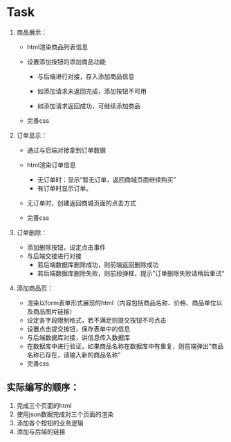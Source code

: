 # Task

1. 商品展示：

   - html渲染商品列表信息

   - 设置添加按钮的添加商品功能

     - 与后端进行对接，存入添加商品信息

     - 如添加请求未返回完成，添加按钮不可用
     - 如添加请求返回成功，可继续添加商品

   - 完善css

2. 订单显示：

   - 通过与后端对接拿到订单数据

   - html渲染订单信息
     - 无订单时：显示“暂无订单，返回商城页面继续购买”
     - 有订单时显示订单。

   - 无订单时，创建返回商城页面的点击方式
   - 完善css

3. 订单删除：

   - 添加删除按钮，设定点击事件
   - 与后端交接进行对接
     - 若后端数据库删除成功，则前端返回删除成功
     - 若后端数据库删除失败，则前段弹框，提示”订单删除失败请稍后重试“

4. 添加商品页：

   - 渲染以form表单形式展现的html（内容包括商品名称、价格、商品单位以及商品图片链接）
   - 设定各字段限制格式，若不满足则提交按钮不可点击
   - 设置点击提交按钮，保存表单中的信息
   - 与后端数据库对接，讲信息传入数据库
   - 在数据库中进行验证，如果商品名称在数据库中有重复，则前端弹出“商品名称已存在，请输入新的商品名称”
   - 完善css


## 实际编写的顺序：

1. 完成三个页面的html
2. 使用json数据完成对三个页面的渲染
3. 添加各个按钮的业务逻辑
4. 添加与后端的链接